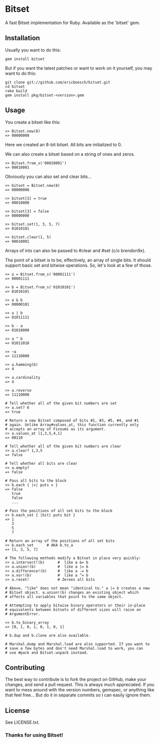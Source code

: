 Bitset
======

A fast Bitset implementation for Ruby. Available as the 'bitset' gem.


Installation
------------

Usually you want to do this:

    gem install bitset

But if you want the latest patches or want to work on it yourself, you may want
to do this:

    git clone git://github.com/ericboesch/bitset.git
    cd bitset
    rake build
    gem install pkg/bitset-<version>.gem


Usage
-----

You create a bitset like this:

    >> Bitset.new(8)
    => 00000000

Here we created an 8-bit bitset. All bits are initialized to 0.

We can also create a bitset based on a string of ones and zeros.

    >> Bitset.from_s('00010001')
    => 00010001

Obviously you can also set and clear bits...

    >> bitset = Bitset.new(8)
    => 00000000
    
    >> bitset[3] = true
    => 00010000
    
    >> bitset[3] = false
    => 00000000
    
    >> bitset.set(1, 3, 5, 7)
    => 01010101
    
    >> bitset.clear(1, 5)
    => 00010001

Arrays of ints can also be passed to #clear and #set (c/o brendon9x).

The point of a bitset is to be, effectively, an array of single bits. It should
support basic set and bitwise operations. So, let's look at a few of those.

    >> a = Bitset.from_s('00001111')
    => 00001111
    
    >> b = Bitset.from_s('01010101')
    => 01010101
    
    >> a & b
    => 00000101
    
    >> a | b
    => 01011111
    
    >> b - a
    => 01010000
    
    >> a ^ b
    => 01011010
    
    >> ~a
    => 11110000
    
    >> a.hamming(b)
    => 4
    
    >> a.cardinality
    => 4
    
    >> a.reverse
    => 11110000

    # Tell whether all of the given bit numbers are set
    >> a.set? 6
    => true

    # Return a new Bitset composed of bits #1, #3, #5, #4, and #1
    # again. Unlike Array#values_at, this function currently only
    # accepts an array of Fixnums as its argument.
    >> a.values_at [1,3,5,4,1]
    => 00110

    # Tell whether all of the given bit numbers are clear
    >> a.clear? 1,3,5
    => false

    # Tell whether all bits are clear
    >> a.empty?
    => false

    # Pass all bits to the block
    >> b.each { |v| puts v }
    => false
       true
       false
       ...

    # Pass the positions of all set bits to the block
    >> b.each_set { |bit| puts bit }
    => 1
       3
       5
       7

    # Return an array of the positions of all set bits
    >> b.each_set      # AKA b.to_a
    => [1, 3, 5, 7]

    # The following methods modify a Bitset in place very quickly:
    >> a.intersect!(b)      #  like a &= b
    >> a.union!(b)          #  like a |= b
    >> a.difference!(b)     #  like a -= b
    >> a.xor!(b)            #  like a ^= b
    >> a.reset!             # Zeroes all bits

    # Above, "like" does not mean "identical to." a |= b creates a new
    # Bitset object. a.union!(b) changes an existing object which
    # affects all variables that point to the same object.

    # Attempting to apply bitwise binary operators or their in-place
    # equivalents between bitsets of different sizes will raise an
    # ArgumentError.

    >> b.to_binary_array
    => [0, 1, 0, 1, 0, 1, 0, 1]

    # b.dup and b.clone are also available.

    # Marshal.dump and Marshal.load are also supported. If you want to
    # save a few bytes and don't need Marshal.load to work, you can
    # use #pack and Bitset.unpack instead.

Contributing
------------

The best way to contribute is to fork the project on GitHub, make your changes,
and send a pull request. This is always much appreciated. If you want to mess
around with the version numbers, gemspec, or anything like that feel free... But
do it in separate commits so I can easily ignore them.


License
-------

See LICENSE.txt.


### Thanks for using Bitset!
